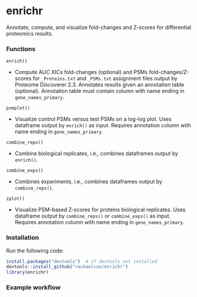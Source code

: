 # enrichr
Annotate, compute, and visualize fold-changes and Z-scores for differential proteomics results.

### Functions
`enrich()`
- Compute AUC XICs fold-changes (optional) and PSMs fold-changes/Z-scores for `_Proteins.txt` and `_PSMs.txt` assignment files output by Proteome Discoverer 2.3. Annotates results given an annotation table (optional). Annotation table must contain column with name ending in `gene_names_primary`.

`psmplot()`
- Visualize control PSMs versus test PSMs on a log-log plot. Uses dataframe output by `enrich()` as input. Requires annotation column with name ending in `gene_names_primary`.

`combine_reps()`
- Combine biological replicates, i.e., combines dataframes output by `enrich()`.

`combine_exps()`
- Combines experiments, i.e., combines dataframes output by `combine_reps()`.

`zplot()`
- Visualize PSM-based Z-scores for proteins biological replicates. Uses dataframe output by `combine_reps()` or `combine_exps()` as input. Requires annotation column with name ending in `gene_names_primary`. 

### Installation
Run the following code:
``` r
install.packages("devtools")  # if devtools not installed
devtools::install_github("rachaelcox/enrichr")
library(enrichr)
```
### Example workflow
